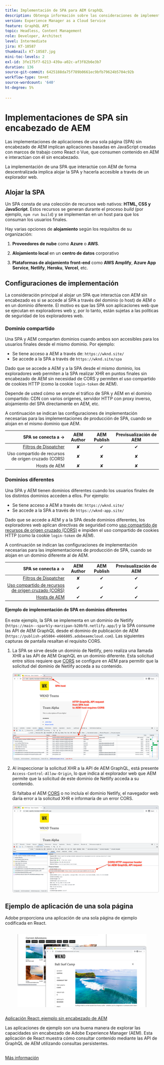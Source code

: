 ```yaml
---
title: Implementación de SPA para AEM GraphQL
description: Obtenga información sobre las consideraciones de implementación para implementaciones sin encabezado de AEM de la aplicación de una sola página (SPA).
version: Experience Manager as a Cloud Service
feature: GraphQL API
topic: Headless, Content Management
role: Developer, Architect
level: Intermediate
jira: KT-10587
thumbnail: KT-10587.jpg
mini-toc-levels: 2
exl-id: 3fe175f7-6213-439a-a02c-af3f82b6e3b7
duration: 136
source-git-commit: 6425188da75f789b0661ec9bfb79624b5704c92b
workflow-type: tm+mt
source-wordcount: '640'
ht-degree: 5%

---
```


# Implementaciones de SPA sin encabezado de AEM

Las implementaciones de aplicaciones de una sola página (SPA) sin encabezado de AEM implican aplicaciones basadas en JavaScript creadas con marcos de trabajo como React o Vue, que consumen contenido en AEM e interactúan con él sin encabezado.

La implementación de una SPA que interactúe con AEM de forma descentralizada implica alojar la SPA y hacerla accesible a través de un explorador web.

## Alojar la SPA

Un SPA consta de una colección de recursos web nativos: **HTML, CSS y JavaScript**. Estos recursos se generan durante el proceso _build_ (por ejemplo, `npm run build`) y se implementan en un host para que los consuman los usuarios finales.

Hay varias opciones de **alojamiento** según los requisitos de su organización:

1. **Proveedores de nube** como **Azure** o **AWS**.

2. **Alojamiento local** en un **centro de datos** corporativo

3. **Plataformas de alojamiento front-end** como **AWS Amplify**, **Azure App Service**, **Netlify**, **Heroku**, **Vercel**, etc.

## Configuraciones de implementación

La consideración principal al alojar un SPA que interactúa con AEM sin encabezado es si se accede al SPA a través del dominio (o host) de AEM o en un dominio diferente.  El motivo es que las SPA son aplicaciones web que se ejecutan en exploradores web y, por lo tanto, están sujetas a las políticas de seguridad de los exploradores web.

### Dominio compartido

Una SPA y AEM comparten dominios cuando ambos son accesibles para los usuarios finales desde el mismo dominio. Por ejemplo:

+ Se tiene acceso a AEM a través de: `https://wknd.site/`
+ Se accede a la SPA a través de `https://wknd.site/spa`

Dado que se accede a AEM y a la SPA desde el mismo dominio, los exploradores web permiten a la SPA realizar XHR en puntos finales sin encabezado de AEM sin necesidad de CORS y permiten el uso compartido de cookies HTTP (como la cookie `login-token` de AEM).

Depende de usted cómo se enrute el tráfico de SPA y AEM en el dominio compartido: CDN con varios orígenes, servidor HTTP con proxy inverso, alojamiento del SPA directamente en AEM, etc.

A continuación se indican las configuraciones de implementación necesarias para las implementaciones de producción de SPA, cuando se alojan en el mismo dominio que AEM.

| SPA se conecta a → | AEM Author | AEM Publish | Previsualización de AEM |
|---------------------------------------------------:|:----------:|:-----------:|:-----------:|
| [Filtros de Dispatcher](./configurations/dispatcher-filters.md) | ✘ | ✔ | ✔ |
| Uso compartido de recursos de origen cruzado (CORS) | ✘ | ✘ | ✘ |
| Hosts de AEM | ✘ | ✘ | ✘ |

### Dominios diferentes

Una SPA y AEM tienen dominios diferentes cuando los usuarios finales de los distintos dominios acceden a ellos. Por ejemplo:

+ Se tiene acceso a AEM a través de: `https://wknd.site/`
+ Se accede a la SPA a través de `https://wknd-app.site/`

Dado que se accede a AEM y a la SPA desde dominios diferentes, los exploradores web aplican directivas de seguridad como [uso compartido de recursos de origen cruzado (CORS)](./configurations/cors.md) e impiden el uso compartido de cookies HTTP (como la cookie `login-token` de AEM).

A continuación se indican las configuraciones de implementación necesarias para las implementaciones de producción de SPA, cuando se alojan en un dominio diferente al de AEM.

| SPA se conecta a → | AEM Author | AEM Publish | Previsualización de AEM |
|---------------------------------------------------:|:----------:|:-----------:|:-----------:|
| [Filtros de Dispatcher](./configurations/dispatcher-filters.md) | ✘ | ✔ | ✔ |
| [Uso compartido de recursos de origen cruzado (CORS)](./configurations/cors.md) | ✔ | ✔ | ✔ |
| [Hosts de AEM](./configurations/aem-hosts.md) | ✔ | ✔ | ✔ |

#### Ejemplo de implementación de SPA en dominios diferentes

En este ejemplo, la SPA se implementa en un dominio de Netlify (`https://main--sparkly-marzipan-b20bf8.netlify.app/`) y la SPA consume las API de AEM GraphQL desde el dominio de publicación de AEM (`https://publish-p65804-e666805.adobeaemcloud.com`). Las siguientes capturas de pantalla resaltan el requisito CORS.

1. La SPA se sirve desde un dominio de Netlify, pero realiza una llamada XHR a las API de AEM GraphQL en un dominio diferente. Esta solicitud entre sitios requiere que [CORS](./configurations/cors.md) se configure en AEM para permitir que la solicitud del dominio de Netlify acceda a su contenido.

   ![Solicitud de SPA atendida desde los hosts de SPA y AEM ](assets/spa/cors-requirement.png)

2. Al inspeccionar la solicitud XHR a la API de AEM GraphQL, está presente `Access-Control-Allow-Origin`, lo que indica al explorador web que AEM permite que la solicitud de este dominio de Netlify acceda a su contenido.

   Si faltaba el AEM [CORS](./configurations/cors.md) o no incluía el dominio Netlify, el navegador web daría error a la solicitud XHR e informaría de un error CORS.

   ![API GraphQL de AEM de encabezado de respuesta CORS](assets/spa/cors-response-headers.png)

## Ejemplo de aplicación de una sola página

Adobe proporciona una aplicación de una sola página de ejemplo codificada en React.

<!-- CARDS 

* ../example-apps/react-app.md

-->
<!-- START CARDS HTML - DO NOT MODIFY BY HAND -->
<div class="columns">
    <div class="column is-half-tablet is-half-desktop is-one-third-widescreen" aria-label="React App - AEM Headless Example">
        <div class="card" style="height: 100%; display: flex; flex-direction: column; height: 100%;">
            <div class="card-image">
                <figure class="image x-is-16by9">
                    <a href="../example-apps/react-app.md" title="Aplicación React: ejemplo de AEM sin encabezado" target="_blank" rel="referrer">
                        <img class="is-bordered-r-small" src="../example-apps/assets/react-app/react-app.png" alt="Aplicación React: ejemplo de AEM sin encabezado"
                             style="width: 100%; aspect-ratio: 16 / 9; object-fit: cover; overflow: hidden; display: block; margin: auto;">
                    </a>
                </figure>
            </div>
            <div class="card-content is-padded-small" style="display: flex; flex-direction: column; flex-grow: 1; justify-content: space-between;">
                <div class="top-card-content">
                    <p class="headline is-size-6 has-text-weight-bold">
                        <a href="../example-apps/react-app.md" target="_blank" rel="referrer" title="Aplicación React: ejemplo de AEM sin encabezado">Aplicación React: ejemplo sin encabezado de AEM</a>
                    </p>
                    <p class="is-size-6">Las aplicaciones de ejemplo son una buena manera de explorar las capacidades sin encabezado de Adobe Experience Manager (AEM). Esta aplicación de React muestra cómo consultar contenido mediante las API de GraphQL de AEM utilizando consultas persistentes.</p>
                </div>
                <a href="../example-apps/react-app.md" target="_blank" rel="referrer" class="spectrum-Button spectrum-Button--outline spectrum-Button--primary spectrum-Button--sizeM" style="align-self: flex-start; margin-top: 1rem;">
                    <span class="spectrum-Button-label has-no-wrap has-text-weight-bold">Más información</span>
                </a>
            </div>
        </div>
    </div>
</div>
<!-- END CARDS HTML - DO NOT MODIFY BY HAND -->


